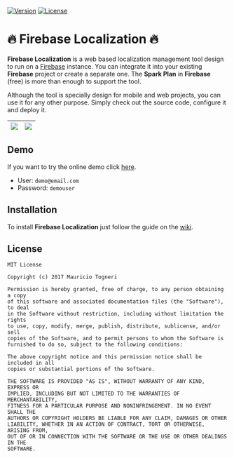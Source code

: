 [![Version](https://img.shields.io/badge/version-0.9.0-blue.svg?style=flat-square)](https://github.com/mauriciotogneri/firebase-localization)
[![License](https://img.shields.io/badge/license-MIT-green.svg?style=flat-square)](https://github.com/mauriciotogneri/firebase-localization/blob/master/LICENSE.md)

# :fire: Firebase Localization :fire:

**Firebase Localization** is a web based localization management tool design to run on a [Firebase](https://firebase.google.com) instance. You can integrate it into your existing **Firebase** project or create a separate one. The **Spark Plan** in **Firebase** (free) is more than enough to support the tool.

Although the tool is specially design for mobile and web projects, you can use it for any other purpose. Simply check out the source code, configure it and deploy it.

| ![](https://i.imgur.com/UbMfGef.png) | ![](https://i.imgur.com/AYvClZp.png) |
|:---:|:---:|

## Demo
If you want to try the online demo click [here](https://app-localization-2f645.firebaseapp.com).

* User: `demo@email.com`
* Password: `demouser`

## Installation
To install **Firebase Localization** just follow the guide on the [wiki](https://github.com/mauriciotogneri/firebase-localization/wiki/Installation).

## License

    MIT License

    Copyright (c) 2017 Mauricio Togneri

    Permission is hereby granted, free of charge, to any person obtaining a copy
    of this software and associated documentation files (the "Software"), to deal
    in the Software without restriction, including without limitation the rights
    to use, copy, modify, merge, publish, distribute, sublicense, and/or sell
    copies of the Software, and to permit persons to whom the Software is
    furnished to do so, subject to the following conditions:

    The above copyright notice and this permission notice shall be included in all
    copies or substantial portions of the Software.

    THE SOFTWARE IS PROVIDED "AS IS", WITHOUT WARRANTY OF ANY KIND, EXPRESS OR
    IMPLIED, INCLUDING BUT NOT LIMITED TO THE WARRANTIES OF MERCHANTABILITY,
    FITNESS FOR A PARTICULAR PURPOSE AND NONINFRINGEMENT. IN NO EVENT SHALL THE
    AUTHORS OR COPYRIGHT HOLDERS BE LIABLE FOR ANY CLAIM, DAMAGES OR OTHER
    LIABILITY, WHETHER IN AN ACTION OF CONTRACT, TORT OR OTHERWISE, ARISING FROM,
    OUT OF OR IN CONNECTION WITH THE SOFTWARE OR THE USE OR OTHER DEALINGS IN THE
    SOFTWARE.